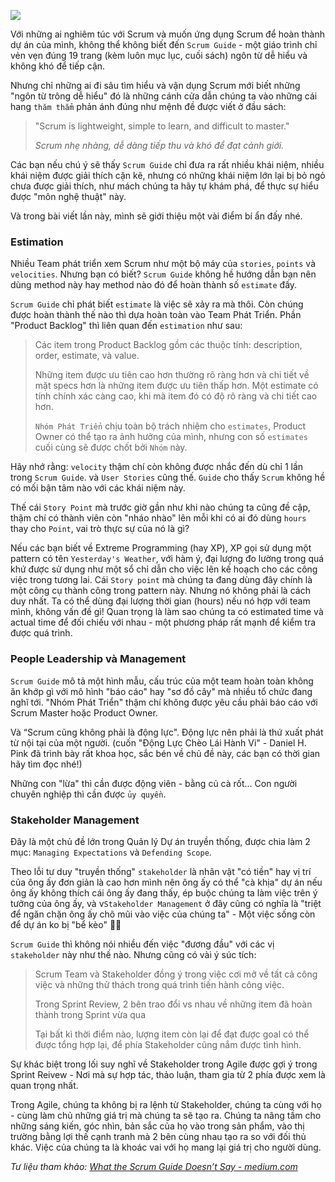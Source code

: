 ![](https://images.viblo.asia/faa2db5d-721a-4b55-8981-d3fec72547a5.jpeg)

Với những ai nghiêm túc với Scrum và muốn ứng dụng Scrum để hoàn thành dự án của mình, không thể không biết đến `Scrum Guide` - một giáo trình chỉ vẻn vẹn đúng 19 trang (kèm luôn mục lục, cuối sách) ngôn từ dễ hiểu và không khó để tiếp cận. 

Nhưng chỉ những ai đi sâu tìm hiểu và vận dụng Scrum mới biết những "ngôn từ trông dễ hiểu" đó là những cánh cửa dẫn chúng ta vào những cái hang `thăm thẳm` phản ánh đúng như mệnh đề được viết ở đầu sách:

> "Scrum is lightweight, simple to learn, and difficult to master."
> 
> *Scrum nhẹ nhàng, dễ dàng tiếp thu và khó để đạt cảnh giới.*

Các bạn nếu chú ý sẽ thấy `Scrum Guide` chỉ đưa ra rất nhiều khái niệm, nhiều khái niệm được giải thích cặn kẽ, nhưng có những khái niệm lớn lại bị bỏ ngỏ chưa được giải thích, như mách chúng ta hãy tự khám phá, để thực sự hiểu được "môn nghệ thuật" này.

Và trong bài viết lần này, mình sẽ giới thiệu một vài điểm bí ẩn đấy nhé.

### Estimation
Nhiều Team phát triển xem Scrum như một bộ máy của `stories`, `points` và `velocities`. Nhưng bạn có biết? `Scrum Guide` không hề hướng dẫn bạn nên dùng method này hay method nào đó để hoàn thành số `estimate` đấy. 

`Scrum Guide` chỉ phát biết `estimate` là việc sẽ xảy ra mà thôi. Còn chúng được hoàn thành thế nào thì dựa hoàn toàn vào Team Phát Triển. Phần "Product Backlog" thì liên quan đến `estimation` như sau: 

> Các item trong Product Backlog gồm các thuộc tính: description, order, estimate, và value.
> 
> Những item được ưu tiên cao hơn thường rõ ràng hơn và chi tiết về mặt specs hơn là những item được ưu tiên thấp hơn. Một estimate có tính chính xác càng cao, khi mà item đó có độ rõ ràng và chi tiết cao hơn.
>
> `Nhóm Phát Triển` chịu toàn bộ trách nhiệm cho `estimates`, Product Owner có thể tạo ra ảnh hưởng của mình, nhưng con số `estimates` cuối cùng sẽ được chốt bởi `Nhóm` này.

Hãy nhớ rằng:  `velocity` thậm chí còn không được nhắc đến dù chỉ 1 lần trong `Scrum Guide`. và `User Stories` cũng thế. `Guide` cho thấy `Scrum` không hề có mối bận tâm nào với các khái niệm này.

Thế cái `Story Point` mà trước giờ gần như khi nào chúng ta cũng đề cập, thậm chí có thành viên còn "nháo nhào" lên mỗi khi có ai đó dùng `hours` thay cho `Point`, vai trò thực sự của nó là gì?

Nếu các bạn biết về Extreme Programming (hay XP), XP gọi sử dụng một pattern có tên `Yesterday's Weather`, với hàm ý, đại lượng đo lường trong quá khứ được sử dụng như một sổ chỉ dẫn cho việc lên kế hoạch cho các công việc trong tương lai. Cái `Story point` mà chúng ta đang dùng đây chính là một công cụ thành công trong pattern này. Nhưng nó không phải là cách duy nhất. Ta có thể dùng đại lượng thời gian (hours) nếu nó hợp với team mình, không vấn đề gì! Quan trọng là làm sao chúng ta có estimated time và actual time để đối chiếu với nhau - một phương pháp rất mạnh để kiểm tra được quá trình.

### People Leadership và Management
`Scrum Guide`  mô tả một hình mẫu, cấu trúc của một team hoàn toàn không ăn khớp gì với mô hình "báo cáo" hay "sơ đồ cây" mà nhiều tổ chức đang nghĩ tới. "Nhóm Phát Triển" thậm chí không được yêu cầu phải báo cáo với Scrum Master hoặc Product Owner.

Và “Scrum cũng không phải là động lực". Động lực nên phải là thứ xuất phát từ nội tại của một người. (cuốn "Động Lực Chèo Lái Hành Vi" - Daniel H. Pink đã trình bày rất khoa học, sắc bén về chủ đề này, các bạn có thời gian hãy tìm đọc nhé!)

Những con "lừa" thì cần được động viên - bằng củ cà rốt... Con người chuyên nghiệp thì cần được `ủy quyền`. 

### Stakeholder Management
Đây là một chủ đề lớn trong Quản lý Dự án truyền thống, được chia làm 2 mục: `Managing Expectations` và `Defending Scope`.

Theo lỗi tư duy "truyền thống" `stakeholder` là nhân vật "có tiền" hay vị trí của ông ấy đơn giản là cao hơn mình nên ông ấy có thể "cà khịa" dự án nếu ông ấy không thích cái ông ấy đang thấy, ép buộc chúng ta làm việc trên ý tưởng của ông ấy, và v`Stakeholder Management` ở đây cũng có nghĩa là "triệt để ngăn chặn ông ấy chõ mũi vào việc của chúng ta" - Một việc sống còn để dự án ko bị "bể kèo" :rofl::rofl:

`Scrum Guide` thì không nói nhiều đến việc "đương đầu" với các vị `stakeholder` này như thế nào. Nhưng cũng có vài ý súc tích:

> Scrum Team và Stakeholder đồng ý trong việc cơi mở về tất cả công việc và những thử thách trong quá trình tiến hành công việc.
> 
> Trong Sprint Review, 2 bên trao đổi vs nhau về những item đã hoàn thành trong Sprint vừa qua
> 
> Tại bất kì thời điểm nào, lượng item còn lại để đạt được goal có thể được tổng hợp lại, để phía Stakeholder cũng nắm được tình hình.

Sự khác biệt trong lối suy nghĩ về Stakeholder trong Agile được gợi ý trong Sprint Reivew - Nơi mà sự hợp tác, thảo luận, tham gia từ 2 phía được xem là quan trọng nhất.

Trong Agile, chúng ta không bị ra lệnh từ Stakeholder, chúng ta cùng với họ - cùng làm chủ những giá trị mà chúng ta sẽ tạo ra. Chúng ta nâng tầm cho những sáng kiến, góc nhìn, bản sắc của họ vào trong sản phẩm, vào thị trường bằng lợi thế cạnh tranh mà 2 bên cùng nhau tạo ra so với đối thủ khác. Việc của chúng ta là khoác vai với họ mang lại giá trị cho người dùng.


*Tư liệu tham khảo: [What the Scrum Guide Doesn’t Say - medium.com](https://medium.com/serious-scrum/what-the-scrum-guide-doesnt-say-56ef9447b961)*